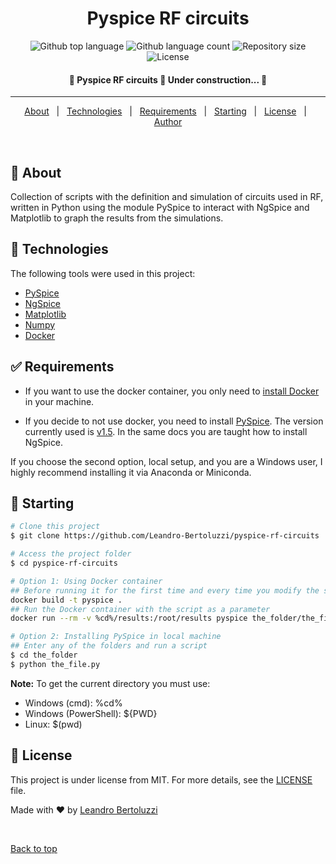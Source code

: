 <h1 align="center">Pyspice RF circuits</h1>

<p align="center">
  <img alt="Github top language" src="https://img.shields.io/github/languages/top/Leandro-Bertoluzzi/pyspice-rf-circuits?color=56BEB8">

  <img alt="Github language count" src="https://img.shields.io/github/languages/count/Leandro-Bertoluzzi/pyspice-rf-circuits?color=56BEB8">

  <img alt="Repository size" src="https://img.shields.io/github/repo-size/Leandro-Bertoluzzi/pyspice-rf-circuits?color=56BEB8">

  <img alt="License" src="https://img.shields.io/github/license/Leandro-Bertoluzzi/pyspice-rf-circuits?color=56BEB8">

  <!-- <img alt="Github issues" src="https://img.shields.io/github/issues/Leandro-Bertoluzzi/pyspice-rf-circuits?color=56BEB8" /> -->

  <!-- <img alt="Github forks" src="https://img.shields.io/github/forks/Leandro-Bertoluzzi/pyspice-rf-circuits?color=56BEB8" /> -->

  <!-- <img alt="Github stars" src="https://img.shields.io/github/stars/Leandro-Bertoluzzi/pyspice-rf-circuits?color=56BEB8" /> -->
</p>

<!-- Status -->

<h4 align="center"> 
	🚧  Pyspice RF circuits 🚀 Under construction...  🚧
</h4> 

<hr>

<p align="center">
  <a href="#dart-about">About</a> &#xa0; | &#xa0; 
  <a href="#rocket-technologies">Technologies</a> &#xa0; | &#xa0;
  <a href="#white_check_mark-requirements">Requirements</a> &#xa0; | &#xa0;
  <a href="#checkered_flag-starting">Starting</a> &#xa0; | &#xa0;
  <a href="#memo-license">License</a> &#xa0; | &#xa0;
  <a href="https://github.com/Leandro-Bertoluzzi" target="_blank">Author</a>
</p>

<br>

## :dart: About ##

Collection of scripts with the definition and simulation of circuits used in RF, written in Python using the module PySpice to interact with NgSpice and Matplotlib to graph the results from the simulations.

## :rocket: Technologies ##

The following tools were used in this project:

- [PySpice](https://pyspice.fabrice-salvaire.fr/)
- [NgSpice](http://ngspice.sourceforge.net/)
- [Matplotlib](https://matplotlib.org/)
- [Numpy](https://numpy.org/)
- [Docker](https://www.docker.com/)

## :white_check_mark: Requirements ##

- If you want to use the docker container, you only need to [install Docker](https://www.docker.com/get-started) in your machine.

- If you decide to not use docker, you need to install [PySpice](https://pyspice.fabrice-salvaire.fr/). The version currently used is [v1.5](https://pyspice.fabrice-salvaire.fr/releases/v1.5/installation.html). In the same docs you are taught how to install NgSpice.

If you choose the second option, local setup, and you are a Windows user, I highly recommend installing it via Anaconda or Miniconda.

## :checkered_flag: Starting ##

```bash
# Clone this project
$ git clone https://github.com/Leandro-Bertoluzzi/pyspice-rf-circuits

# Access the project folder
$ cd pyspice-rf-circuits

# Option 1: Using Docker container
## Before running it for the first time and every time you modify the scripts, build the docker container
docker build -t pyspice .
## Run the Docker container with the script as a parameter
docker run --rm -v %cd%/results:/root/results pyspice the_folder/the_file.py

# Option 2: Installing PySpice in local machine
## Enter any of the folders and run a script
$ cd the_folder
$ python the_file.py
```

**Note:** To get the current directory you must use:
- Windows (cmd): %cd%
- Windows (PowerShell): ${PWD}
- Linux: $(pwd)

## :memo: License ##

This project is under license from MIT. For more details, see the [LICENSE](LICENSE.md) file.

Made with :heart: by <a href="https://github.com/Leandro-Bertoluzzi" target="_blank">Leandro Bertoluzzi</a>

&#xa0;

<a href="#top">Back to top</a>
